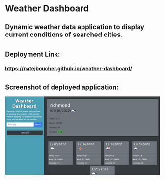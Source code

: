 # Weather Dashboard
## Dynamic weather data application to display current conditions of searched cities.
#
## Deployment Link:
### https://natejboucher.github.io/weather-dashboard/
#
## Screenshot of deployed application:
![Screenshot of deployed application](./assets/images/screenshot.png)